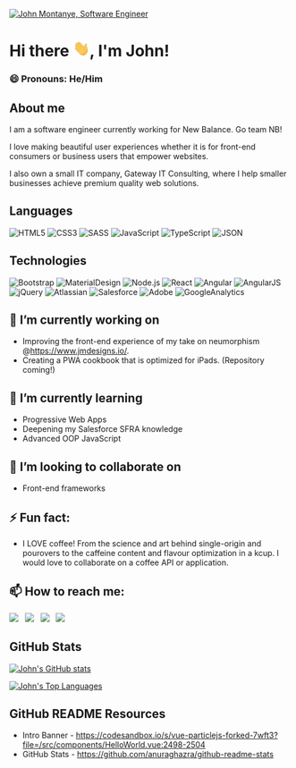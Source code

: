 [<img src="https://raw.githubusercontent.com/gatewayitconsulting/gatewayitconsulting/master/johnmontanye.gif" alt="John Montanye, Software Engineer" title="John Montanye, Software Engineer"/>](https://www.jmdesigns.io/)

# Hi there <img src="https://raw.githubusercontent.com/gatewayitconsulting/gatewayitconsulting/master/wave.gif" width="30px">, I'm John!

### 😄 Pronouns: He/Him

## About me

I am a software engineer currently working for New Balance. Go team NB!

I love making beautiful user experiences whether it is for front-end consumers or business users that empower websites.

I also own a small IT company, Gateway IT Consulting, where I help smaller businesses achieve premium quality web solutions.

## Languages

![HTML5](https://img.shields.io/badge/-HTML5-000?&logo=HTML5)
![CSS3](https://img.shields.io/badge/-CSS3-000?&logo=CSS3)
![SASS](https://img.shields.io/badge/-SASS-000?&logo=SASS)
![JavaScript](https://img.shields.io/badge/-JavaScript-000?&logo=JavaScript)
![TypeScript](https://img.shields.io/badge/-TypeScript-000?&logo=TypeScript)
![JSON](https://img.shields.io/badge/-JSON-000?&logo=JSON)

## Technologies

![Bootstrap](https://img.shields.io/badge/-Bootstrap-000?&logo=Bootstrap)
![MaterialDesign](https://img.shields.io/badge/-MaterialDesign-000?&logo=MaterialDesign)
![Node.js](https://img.shields.io/badge/-Node.js-000?&logo=Node.js)
![React](https://img.shields.io/badge/-React-000?&logo=React)
![Angular](https://img.shields.io/badge/-Angular-000?&logo=Angular)
![AngularJS](https://img.shields.io/badge/-AngularJS-000?&logo=AngularJS)
![jQuery](https://img.shields.io/badge/-jQuery-000?&logo=jQuery)
![Atlassian](https://img.shields.io/badge/-Atlassian-000?&logo=Atlassian)
![Salesforce](https://img.shields.io/badge/-Salesforce-000?&logo=Salesforce)
![Adobe](https://img.shields.io/badge/-Adobe-000?&logo=Adobe)
![GoogleAnalytics](https://img.shields.io/badge/-GoogleAnalytics-000?&logo=GoogleAnalytics)

## 🔭 I’m currently working on

- Improving the front-end experience of my take on neumorphism @https://www.jmdesigns.io/.
- Creating a PWA cookbook that is optimized for iPads. (Repository coming!)

## 🌱 I’m currently learning

- Progressive Web Apps
- Deepening my Salesforce SFRA knowledge
- Advanced OOP JavaScript

## 👯 I’m looking to collaborate on

- Front-end frameworks

## ⚡ Fun fact:

- I LOVE coffee! From the science and art behind single-origin and pourovers to the caffeine content and flavour optimization in a kcup. I would love to collaborate on a coffee API or application.

## 📫 How to reach me:
[<img src="https://img.icons8.com/color/48/000000/discord-logo.png" />](https://discord.gg/vctXymz5)  &nbsp; [<img src="https://img.icons8.com/color/48/000000/linkedin.png" />](https://www.linkedin.com/in/john-montanye/)  &nbsp; [<img src="https://img.icons8.com/color/48/000000/facebook-new.png" />](https://www.facebook.com/GatewayITConsultingLLC/)  &nbsp; [<img src="https://img.icons8.com/color/48/000000/ms-outlook.png" />](mailto:gatewayitconsulting@outlook.com)

## GitHub Stats

[![John's GitHub stats](https://github-readme-stats.vercel.app/api?username=gatewayitconsulting&show_icons=true&theme=aura)](https://github.com/gatewayitconsulting/github-readme-stats)

[![John's Top Languages](https://github-readme-stats.vercel.app/api/top-langs/?username=gatewayitconsulting&layout=compact&theme=aura)](https://github.com/gatewayitconsulting/github-readme-stats)

## GitHub README Resources

- Intro Banner - https://codesandbox.io/s/vue-particlejs-forked-7wft3?file=/src/components/HelloWorld.vue:2498-2504
- GitHub Stats - https://github.com/anuraghazra/github-readme-stats